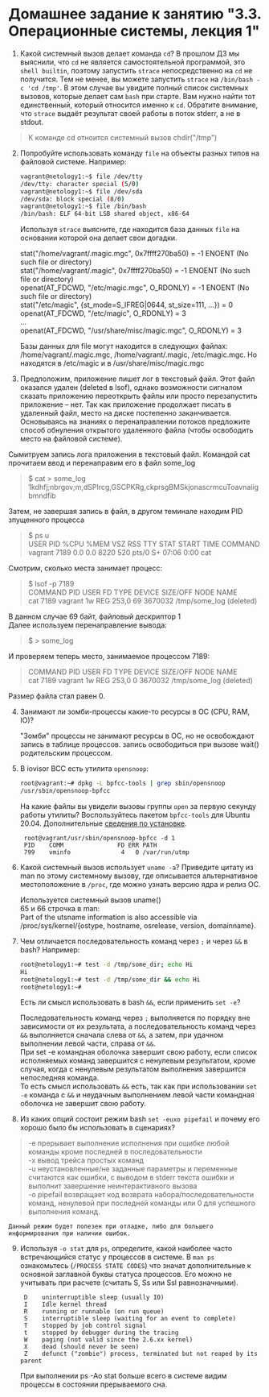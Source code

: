 # Домашнее задание к занятию "3.3. Операционные системы, лекция 1"

1. Какой системный вызов делает команда `cd`? В прошлом ДЗ мы выяснили, что `cd` не является самостоятельной  программой, это `shell builtin`, поэтому запустить `strace` непосредственно на `cd` не получится. Тем не менее, вы можете запустить `strace` на `/bin/bash -c 'cd /tmp'`. В этом случае вы увидите полный список системных вызовов, которые делает сам `bash` при старте. Вам нужно найти тот единственный, который относится именно к `cd`. Обратите внимание, что `strace` выдаёт результат своей работы в поток stderr, а не в stdout.  
  >К команде cd отноится системный вызов chdir("/tmp")


2. Попробуйте использовать команду `file` на объекты разных типов на файловой системе. Например:
    ```bash
    vagrant@netology1:~$ file /dev/tty
    /dev/tty: character special (5/0)
    vagrant@netology1:~$ file /dev/sda
    /dev/sda: block special (8/0)
    vagrant@netology1:~$ file /bin/bash
    /bin/bash: ELF 64-bit LSB shared object, x86-64
    ```
    Используя `strace` выясните, где находится база данных `file` на основании которой она делает свои догадки.
    
    stat("/home/vagrant/.magic.mgc", 0x7ffff270ba50) = -1 ENOENT (No such file or directory)  
    stat("/home/vagrant/.magic", 0x7ffff270ba50) = -1 ENOENT (No such file or directory)  
    openat(AT_FDCWD, "/etc/magic.mgc", O_RDONLY) = -1 ENOENT (No such file or directory)  
    stat("/etc/magic", {st_mode=S_IFREG|0644, st_size=111, ...}) = 0  
    openat(AT_FDCWD, "/etc/magic", O_RDONLY) = 3  
    ...  
    openat(AT_FDCWD, "/usr/share/misc/magic.mgc", O_RDONLY) = 3  

	Базы данных для file могут находится в следующих файлах: /home/vagrant/.magic.mgc, /home/vagrant/.magic, /etc/magic.mgc. Но находятся в /etc/magic и в /usr/share/misc/magic.mgc


3. Предположим, приложение пишет лог в текстовый файл. Этот файл оказался удален (deleted в lsof), однако возможности сигналом сказать приложению переоткрыть файлы или просто перезапустить приложение – нет. Так как приложение продолжает писать в удаленный файл, место на диске постепенно заканчивается. Основываясь на знаниях о перенаправлении потоков предложите способ обнуления открытого удаленного файла (чтобы освободить место на файловой системе).

 Сымитруем запись лога приложения в текстовый файл. Командой cat прочитаем ввод и перенаправим его в файл some_log   
 >	$ cat > some_log  
 >    	1kdhfj;nbrgov;m,dSPIrcg,GSCPKRg,ckprsgBMSkjonascrmcuToavnaiigbmndfib
   	
 Затем, не завершая запись в файл, в другом теминале находим PID зпущенного процесса  
    
 >	$ ps u  
 >	USER         PID %CPU %MEM    VSZ   RSS TTY      STAT START   TIME COMMAND  
 >	vagrant     7189  0.0  0.0   8220   520 pts/0    S+   07:06   0:00 cat  

 Смотрим, сколько места занимает процесс:  
    
 >	$ lsof -p 7189  
 >	COMMAND  PID    USER   FD   TYPE DEVICE SIZE/OFF    NODE NAME  
 >	cat     7189 vagrant    1w   REG  253,0       69 3670032 /tmp/some_log (deleted)  

 В данном случае 69 байт, файловый дескриптор 1  
 Далее используем перенаправление вывода:  
 >	$ > some_log  

 И проверяем теперь место, занимаемое процессом 7189:  
 >	COMMAND  PID    USER   FD   TYPE DEVICE SIZE/OFF    NODE NAME  
 >	cat     7189 vagrant    1w   REG  253,0        0 3670032 /tmp/some_log (deleted)  

 Размер файла стал равен 0.  
	
	
4. Занимают ли зомби-процессы какие-то ресурсы в ОС (CPU, RAM, IO)?

	"Зомби" процессы не занимают ресурсы в ОС, но не освобождают запись в таблице процессов. 
запись освободиться при вызове wait() родительским процессом. 


5. В iovisor BCC есть утилита `opensnoop`:
    ```bash
    root@vagrant:~# dpkg -L bpfcc-tools | grep sbin/opensnoop
    /usr/sbin/opensnoop-bpfcc
    ```
    На какие файлы вы увидели вызовы группы `open` за первую секунду работы утилиты? Воспользуйтесь пакетом `bpfcc-tools` для Ubuntu 20.04. Дополнительные [сведения по установке](https://github.com/iovisor/bcc/blob/master/INSTALL.md).
	
		root@vagrant/usr/sbin/opensnoop-bpfcc -d 1  
		PID    COMM               FD ERR PATH  
		799    vminfo              4   0 /var/run/utmp  

6. Какой системный вызов использует `uname -a`? Приведите цитату из man по этому системному вызову, где описывается альтернативное местоположение в `/proc`, где можно узнать версию ядра и релиз ОС.
	
	Используется системный вызов uname()  
	65 и 66 строчка в man:  
	Part of the utsname information is  also  accessible  via  /proc/sys/kernel/{ostype, hostname, osrelease, version, domainname}.  
	
	
7. Чем отличается последовательность команд через `;` и через `&&` в bash? Например:
    ```bash
    root@netology1:~# test -d /tmp/some_dir; echo Hi
    Hi
    root@netology1:~# test -d /tmp/some_dir && echo Hi
    root@netology1:~#
    ```
    Есть ли смысл использовать в bash `&&`, если применить `set -e`?
	
	Последовательность команд через `;` выполняется по порядку вне зависимости от их результата, а последовательность команд через `&&` выполняется сначала слева от  `&&`, а затем, при удачном выполнении левой части, справа от `&&`.  
	При set -e командная оболочка завершит свою работу, если список исполняемых команд завершится с ненулевым результатом, кроме случая, когда с ненулевым результатом выполнения завершится непоследняя команда.  
	То есть смысл использовать `&&` есть, так как при использовании `set -e` команда с `&&` и неудачным выполнением левой части командная оболочка не завершит свою работу.

	
8. Из каких опций состоит режим bash `set -euxo pipefail` и почему его хорошо было бы использовать в сценариях?

>	-e прерывает выполнение исполнения при ошибке любой команды кроме последней в последовательности  
>	-x вывод трейса простых команд  
>	-u неустановленные/не заданные параметры и переменные считаются как ошибки, с выводом в stderr текста ошибки и выполнит завершение неинтерактивного вызова  
>	-o pipefail возвращает код возврата набора/последовательности команд, ненулевой при последней команды или 0 для успешного выполнения команд.  

	Данный режим будет полезен при отладке, либо для большего информирования при наличии ошибок.
	
	
9. Используя `-o stat` для `ps`, определите, какой наиболее часто встречающийся статус у процессов в системе. В `man ps` ознакомьтесь (`/PROCESS STATE CODES`) что значат дополнительные к основной заглавной буквы статуса процессов. Его можно не учитывать при расчете (считать S, Ss или Ssl равнозначными).

		D    uninterruptible sleep (usually IO)
        I    Idle kernel thread
        R    running or runnable (on run queue)
        S    interruptible sleep (waiting for an event to complete)
        T    stopped by job control signal
        t    stopped by debugger during the tracing
        W    paging (not valid since the 2.6.xx kernel)
        X    dead (should never be seen)
        Z    defunct ("zombie") process, terminated but not reaped by its parent
		
	При выполнении ps -Ao stat больше всего в системе видим процессы в состоянии прерываемого сна. 

